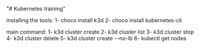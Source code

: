 "# Kubernetes training" 

installing the tools: 
1- choco install k3d
2- choco install kubernetes-cli

main command:
1- k3d cluster create
2- k3d cluster list
3- k3d cluster stop
4- k3d cluster delete
5- k3d cluster create --no-lb
6- kubectl get nodes


